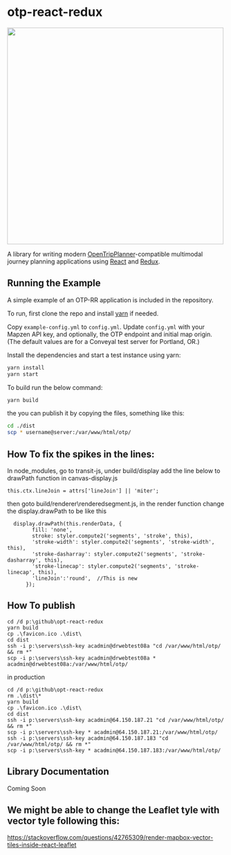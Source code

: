 # otp-react-redux

<img src="https://github.com/opentripplanner/otp-react-redux/raw/master/otprr.png" width="500" />

A library for writing modern [OpenTripPlanner](http://www.opentripplanner.org/)-compatible multimodal journey planning applications using [React]() and [Redux]().

## Running the Example

A simple example of an OTP-RR application is included in the repository.

To run, first clone the repo and install [yarn](https://yarnpkg.com/) if needed.

Copy `example-config.yml` to `config.yml`. Update `config.yml` with your Mapzen API key, and optionally, the OTP endpoint and initial map origin. (The default values are for a Conveyal test server for Portland, OR.)

Install the dependencies and start a test instance using yarn:

```bash
yarn install
yarn start
```

To build run the below command:
```bash
yarn build
```

the you can publish it by copying the files, something like this:
```bash
cd ./dist
scp * username@server:/var/www/html/otp/  
```


## How To fix the spikes in the lines:
In node_modules, go to transit-js, under build/display
add the line below to drawPath function in canvas-display.js
```
this.ctx.lineJoin = attrs['lineJoin'] || 'miter';  
```
then goto build/renderer\renderedsegment.js, in the render function change the display.drawPath to be like this
```
  display.drawPath(this.renderData, {
        fill: 'none',
        stroke: styler.compute2('segments', 'stroke', this),
        'stroke-width': styler.compute2('segments', 'stroke-width', this),
        'stroke-dasharray': styler.compute2('segments', 'stroke-dasharray', this),
        'stroke-linecap': styler.compute2('segments', 'stroke-linecap', this),
        'lineJoin':'round',  //This is new
      });
```


## How To publish
```shell
cd /d p:\github\opt-react-redux
yarn build
cp .\favicon.ico .\dist\
cd dist
ssh -i p:\servers\ssh-key acadmin@drwebtest08a "cd /var/www/html/otp/ && rm *"
scp -i p:\servers\ssh-key acadmin@drwebtest08a * acadmin@drwebtest08a:/var/www/html/otp/

```
in production
```
cd /d p:\github\opt-react-redux
rm .\dist\*
yarn build
cp .\favicon.ico .\dist\
cd dist
ssh -i p:\servers\ssh-key acadmin@64.150.187.21 "cd /var/www/html/otp/ && rm *"
scp -i p:\servers\ssh-key * acadmin@64.150.187.21:/var/www/html/otp/
ssh -i p:\servers\ssh-key acadmin@64.150.187.183 "cd /var/www/html/otp/ && rm *"
scp -i p:\servers\ssh-key * acadmin@64.150.187.183:/var/www/html/otp/
```


## Library Documentation

Coming Soon



## We might be able to change the Leaflet tyle with vector tyle following this:
https://stackoverflow.com/questions/42765309/render-mapbox-vector-tiles-inside-react-leaflet